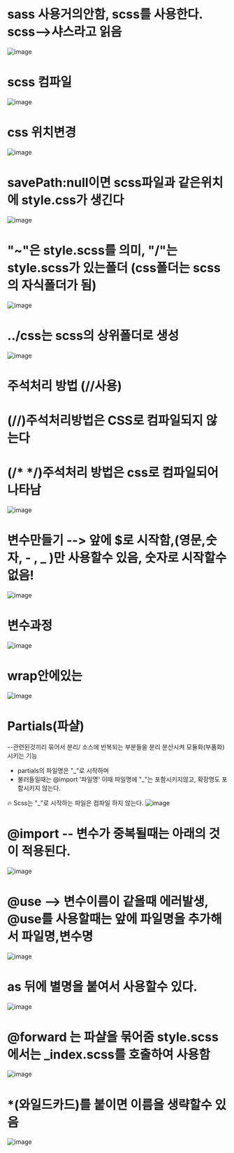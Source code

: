 # sass 사용거의안함, scss를 사용한다. scss-->샤스라고 읽음
![image](https://github.com/1004minjeong/sass/assets/129016976/3a0eb45f-1164-48af-ae72-9e3f1e89390e)

# scss 컴파일
![image](https://github.com/1004minjeong/sass/assets/129016976/7a1b7a4c-9e5d-4f65-8963-9d4882de245e)

# css 위치변경
![image](https://github.com/1004minjeong/sass/assets/129016976/8c54e40d-b625-4c2b-a9b7-fee01c74b883)

# savePath:null이면 scss파일과 같은위치에 style.css가 생긴다
![image](https://github.com/1004minjeong/sass/assets/129016976/e9d3fc9d-fa8a-4691-ac42-403f3e0dcf06)

# "~"은 style.scss를 의미, "/"는 style.scss가 있는폴더 (css폴더는 scss의 자식폴더가 됨)
![image](https://github.com/1004minjeong/sass/assets/129016976/05b2a55f-dc41-425d-8183-07a6ecaf88cd)

# ../css는  scss의 상위폴더로 생성
![image](https://github.com/1004minjeong/sass/assets/129016976/ee01aadd-fb5b-426c-8236-d69b5567aa70)

# 주석처리 방법 (//사용)
# (//)주석처리방법은 CSS로 컴파일되지 않는다
# (/* */)주석처리 방법은 css로 컴파일되어 나타남
![image](https://github.com/1004minjeong/sass/assets/129016976/5f34daca-8b00-4ae1-bd84-7f8ee5f01b12)

# 변수만들기 --> 앞에 $로 시작함,(영문,숫자, - , _ )만 사용할수 있음, 숫자로 시작할수 없음!
![image](https://github.com/1004minjeong/sass/assets/129016976/0acbdb56-cad8-4343-81c1-4fbeba1c4565)

# 변수과정
![image](https://github.com/1004minjeong/sass/assets/129016976/3936cf9a-40b8-4ab7-aad6-6d8da56ec307)


# wrap안에있는
![image](https://github.com/1004minjeong/sass/assets/129016976/19c8a825-53bc-4ec4-a6e3-d211e1df2e45)

# Partials(파샬)
 --관련된것끼리 묶어서 분리/ 소스에 반복되는 부분들을 분리 분산시켜 모듈화(부품화) 시키는 기능
 
 * partials의 파일명은 "_"로 시작하며
 * 불러들일때는 @import '파일명' 이때 파일명에 "_"는 포함시키지않고, 확장명도 포함시키지 않는다. 

🔥 Scss는 "_"로 시작하는 파일은 컴파일 하지 않는다.
![image](https://github.com/1004minjeong/sass/assets/129016976/928a1dd8-849f-4280-adad-8c6287da2d63)

# @import -- 변수가 중복될때는 아래의 것이 적용된다.
![image](https://github.com/1004minjeong/sass/assets/129016976/4667d71f-601b-4822-8e00-5482e9dce3f6)


# @use --> 변수이름이 같을때 에러발생, @use를 사용할때는 앞에 파일명을 추가해서 파일명,변수명
![image](https://github.com/1004minjeong/sass/assets/129016976/1a2c36c9-1fae-45eb-b8c2-f7adedaba988)

# as 뒤에 별명을 붙여서 사용할수 있다.
![image](https://github.com/1004minjeong/sass/assets/129016976/126e54c0-0410-452c-93a4-a8957e488977)

# @forward 는 파샬을 묶어줌 style.scss에서는 _index.scss를 호출하여 사용함
![image](https://github.com/1004minjeong/sass/assets/129016976/48c0f882-69c1-4240-a37a-a227a695ff47)

# *(와일드카드)를 붙이면 이름을 생략할수 있음 
![image](https://github.com/1004minjeong/sass/assets/129016976/25d797d2-0785-4172-b89e-215951122b1f)





